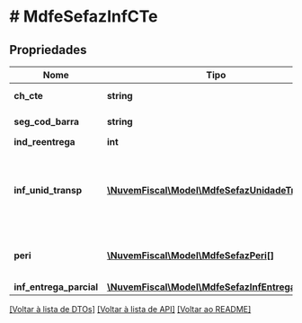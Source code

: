 # # MdfeSefazInfCTe

## Propriedades

Nome | Tipo | Descrição | Comentários
------------ | ------------- | ------------- | -------------
**ch_cte** | **string** | Conhecimento Eletrônico - Chave de Acesso. |
**seg_cod_barra** | **string** | Segundo código de barras. | [optional]
**ind_reentrega** | **int** | Indicador de Reentrega. | [optional]
**inf_unid_transp** | [**\NuvemFiscal\Model\MdfeSefazUnidadeTransp[]**](MdfeSefazUnidadeTransp.md) | Informações das Unidades de Transporte (Carreta/Reboque/Vagão).  Deve ser preenchido com as informações das unidades de transporte utilizadas. | [optional]
**peri** | [**\NuvemFiscal\Model\MdfeSefazPeri[]**](MdfeSefazPeri.md) | Preenchido quando for  transporte de produtos classificados pela ONU como perigosos. | [optional]
**inf_entrega_parcial** | [**\NuvemFiscal\Model\MdfeSefazInfEntregaParcial**](MdfeSefazInfEntregaParcial.md) |  | [optional]

[[Voltar à lista de DTOs]](../../README.md#models) [[Voltar à lista de API]](../../README.md#endpoints) [[Voltar ao README]](../../README.md)
